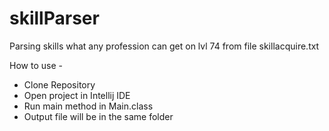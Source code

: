# skillParser

Parsing skills what any profession can get on lvl 74 from file skillacquire.txt

How to use - 
* Clone Repository
* Open project in Intellij IDE
* Run main method in Main.class
* Output file will be in the same folder
